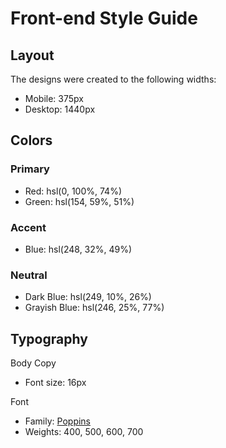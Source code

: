 <h1> Front-end Style Guide</h1>

<h2> Layout</h2>

<p>The designs were created to the following widths:</p>

- Mobile: 375px
- Desktop: 1440px

<h2> Colors</h2>

<h3> Primary</h3>

- Red: hsl(0, 100%, 74%) 
- Green: hsl(154, 59%, 51%)

<h3> Accent</h3>

- Blue: hsl(248, 32%, 49%)

<h3> Neutral</h3>

- Dark Blue: hsl(249, 10%, 26%) 
- Grayish Blue: hsl(246, 25%, 77%)

<h2> Typography</h2>

</h3> Body Copy</h3>

- Font size: 16px

</h3> Font</h3>

- Family: [Poppins](https://fonts.google.com/specimen/Poppins)
- Weights: 400, 500, 600, 700